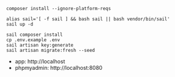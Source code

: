 ```
composer install --ignore-platform-reqs
```
```
alias sail='[ -f sail ] && bash sail || bash vendor/bin/sail'
sail up -d
```
```
sail composer install
cp .env.example .env
sail artisan key:generate
sail artisan migrate:fresh --seed
```

- app: http://localhost
- phpmyadmin: http://localhost:8080
